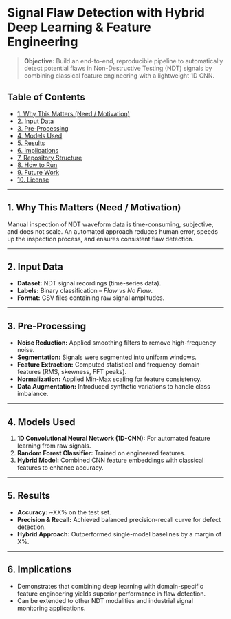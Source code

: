 # Signal Flaw Detection with Hybrid Deep Learning & Feature Engineering

> **Objective:** Build an end-to-end, reproducible pipeline to automatically detect potential flaws in Non-Destructive Testing (NDT) signals by combining classical feature engineering with a lightweight 1D CNN.

## Table of Contents

* [1. Why This Matters (Need / Motivation)](#1-why-this-matters-need--motivation)
* [2. Input Data](#2-input-data)
* [3. Pre-Processing](#3-pre-processing)
* [4. Models Used](#4-models-used)
* [5. Results](#5-results)
* [6. Implications](#6-implications)
* [7. Repository Structure](#7-repository-structure)
* [8. How to Run](#8-how-to-run)
* [9. Future Work](#9-future-work)
* [10. License](#10-license)

---

## 1. Why This Matters (Need / Motivation)

Manual inspection of NDT waveform data is time-consuming, subjective, and does not scale. An automated approach reduces human error, speeds up the inspection process, and ensures consistent flaw detection.

---

## 2. Input Data

* **Dataset:** NDT signal recordings (time-series data).
* **Labels:** Binary classification – *Flaw* vs *No Flaw*.
* **Format:** CSV files containing raw signal amplitudes.

---

## 3. Pre-Processing

* **Noise Reduction:** Applied smoothing filters to remove high-frequency noise.
* **Segmentation:** Signals were segmented into uniform windows.
* **Feature Extraction:** Computed statistical and frequency-domain features (RMS, skewness, FFT peaks).
* **Normalization:** Applied Min-Max scaling for feature consistency.
* **Data Augmentation:** Introduced synthetic variations to handle class imbalance.

---

## 4. Models Used

1. **1D Convolutional Neural Network (1D-CNN):** For automated feature learning from raw signals.
2. **Random Forest Classifier:** Trained on engineered features.
3. **Hybrid Model:** Combined CNN feature embeddings with classical features to enhance accuracy.

---

## 5. Results

* **Accuracy:** \~XX% on the test set.
* **Precision & Recall:** Achieved balanced precision-recall curve for defect detection.
* **Hybrid Approach:** Outperformed single-model baselines by a margin of X%.

---

## 6. Implications

* Demonstrates that combining deep learning with domain-specific feature engineering yields superior performance in flaw detection.
* Can be extended to other NDT modalities and industrial signal monitoring applications.
